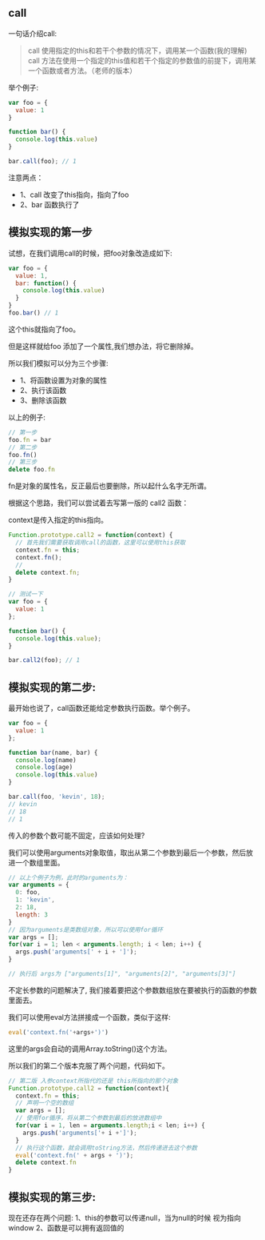 ## call

一句话介绍call:
> call 使用指定的this和若干个参数的情况下，调用某一个函数(我的理解)
> call 方法在使用一个指定的this值和若干个指定的参数值的前提下，调用某一个函数或者方法。（老师的版本）

举个例子:

```js
var foo = {
  value: 1
}

function bar() {
  console.log(this.value)
}

bar.call(foo); // 1 
```

注意两点：
* 1、call 改变了this指向，指向了foo
* 2、bar 函数执行了

## 模拟实现的第一步

试想，在我们调用call的时候，把foo对象改造成如下:

```js
var foo = {
  value: 1, 
  bar: function() {
    console.log(this.value)
  }
}
foo.bar() // 1
```

这个this就指向了foo。

但是这样就给foo 添加了一个属性,我们想办法，将它删除掉。

所以我们模拟可以分为三个步骤:

* 1、将函数设置为对象的属性
* 2、执行该函数
* 3、删除该函数

以上的例子:
```js
// 第一步
foo.fn = bar
// 第二步
foo.fn()
// 第三步
delete foo.fn
```
fn是对象的属性名，反正最后也要删除，所以起什么名字无所谓。

根据这个思路，我们可以尝试着去写第一版的 call2 函数：

context是传入指定的this指向。
```js
Function.prototype.call2 = function(context) {
  // 首先我们需要获取调用call的函数，这里可以使用this获取
  context.fn = this;
  context.fn();
  //
  delete context.fn;
}

// 测试一下
var foo = {
  value: 1
};

function bar() {
  console.log(this.value);
}

bar.call2(foo); // 1
```


## 模拟实现的第二步:

最开始也说了，call函数还能给定参数执行函数。举个例子。

```js
var foo = {
  value: 1
};

function bar(name, bar) {
  console.log(name)
  console.log(age)
  console.log(this.value)
}

bar.call(foo, 'kevin', 18);
// kevin 
// 18
// 1
```

传入的参数个数可能不固定，应该如何处理?

我们可以使用arguments对象取值，取出从第二个参数到最后一个参数，然后放进一个数组里面。

```js
// 以上个例子为例，此时的arguments为：
var arguments = {
  0: foo,
  1: 'kevin',
  2: 18,
  length: 3
}
// 因为arguments是类数组对象，所以可以使用for循环
var args = [];
for(var i = 1; len < arguments.length; i < len; i++) {
  args.push('arguments[' + i + ']');
}

// 执行后 args为 ["arguments[1]", "arguments[2]", "arguments[3]"]
```
不定长参数的问题解决了, 我们接着要把这个参数数组放在要被执行的函数的参数里面去。

我们可以使用eval方法拼接成一个函数，类似于这样:

```js
eval('context.fn('+args+')')
```

这里的args会自动的调用Array.toString()这个方法。

所以我们的第二个版本克服了两个问题，代码如下。

```js
// 第二版 入参context所指代的还是 this所指向的那个对象
Function.prototype.call2 = function(context){
  context.fn = this;
  // 声明一个空的数组
  var args = [];
  // 使用for循序，将从第二个参数到最后的放进数组中
  for(var i = 1, len = arguments.length;i < len; i++) {
    args.push('arguments['+ i +']');
  }
  // 执行这个函数，就会调用toString方法，然后传递进去这个参数
  eval('context.fn(' + args + ')');
  delete context.fn
}
```

## 模拟实现的第三步:

现在还存在两个问题:
1、this的参数可以传递null，当为null的时候 视为指向window
2、函数是可以拥有返回值的













